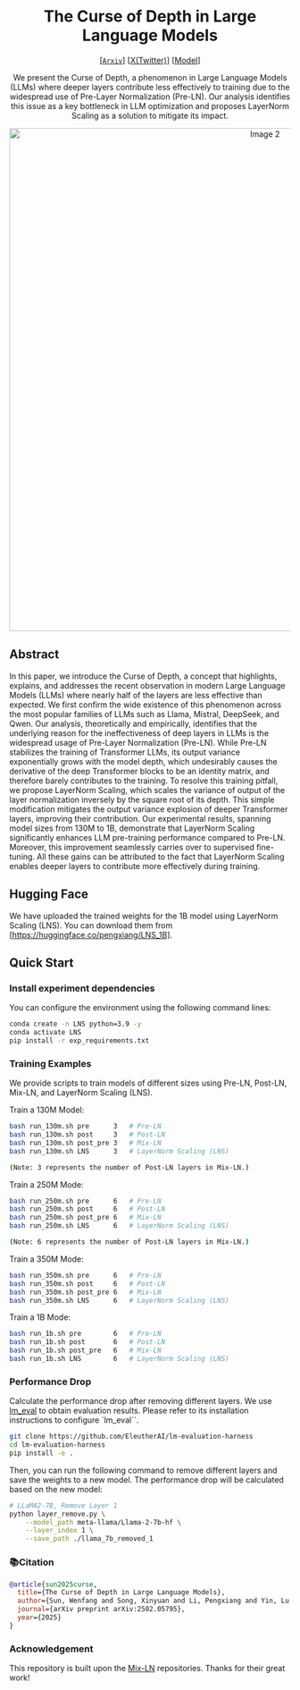 <div align="center">
  
# The Curse of Depth in Large Language Models
[[`Arxiv`](https://arxiv.org/abs/2502.05795)] 
[[X(Twitter)](https://x.com/Shiwei_Liu66/status/1889257901346152844)]
[[Model](https://huggingface.co/pengxiang/LNS_1B)]

We present the Curse of Depth, a phenomenon in Large Language Models (LLMs) where deeper layers contribute less effectively to training due to the widespread use of Pre-Layer Normalization (Pre-LN). Our analysis identifies this issue as a key bottleneck in LLM optimization and proposes LayerNorm Scaling as a solution to mitigate its impact.

<div align="center">
  <img src="scaling.png" alt="Image 2" style="width: 900px; margin: 0 auto;">
</div>
</div>

## Abstract

In this paper, we introduce the Curse of Depth, a concept that highlights, explains, and addresses the recent observation in modern Large Language Models (LLMs) where nearly half of the layers are less effective than expected. We first confirm the wide existence of this phenomenon across the most popular families of LLMs such as Llama, Mistral, DeepSeek, and Qwen. Our analysis, theoretically and empirically, identifies that the underlying reason for the ineffectiveness of deep layers in LLMs is the widespread usage of Pre-Layer Normalization (Pre-LN). While Pre-LN stabilizes the training of Transformer LLMs, its output variance exponentially grows with the model depth, which undesirably causes the derivative of the deep Transformer blocks to be an identity matrix, and therefore barely contributes to the training. To resolve this training pitfall, we propose LayerNorm Scaling, which scales the variance of output of the layer normalization inversely by the square root of its depth. This simple modification mitigates the output variance explosion of deeper Transformer layers, improving their contribution. Our experimental results, spanning model sizes from 130M to 1B, demonstrate that LayerNorm Scaling significantly enhances LLM pre-training performance compared to Pre-LN. Moreover, this improvement seamlessly carries over to supervised fine-tuning. All these gains can be attributed to the fact that LayerNorm Scaling enables deeper layers to contribute more effectively during training.

## Hugging Face
We have uploaded the trained weights for the 1B model using LayerNorm Scaling (LNS). 
You can download them from [https://huggingface.co/pengxiang/LNS_1B].

## Quick Start

### Install experiment dependencies

You can configure the environment using the following command lines:

```bash
conda create -n LNS python=3.9 -y
conda activate LNS
pip install -r exp_requirements.txt
```

### Training Examples
We provide scripts to train models of different sizes using Pre-LN, Post-LN, Mix-LN, and LayerNorm Scaling (LNS).

Train a 130M Model:
```bash
bash run_130m.sh pre      3   # Pre-LN
bash run_130m.sh post     3   # Post-LN
bash run_130m.sh post_pre 3   # Mix-LN
bash run_130m.sh LNS      3   # LayerNorm Scaling (LNS)

(Note: 3 represents the number of Post-LN layers in Mix-LN.)
```


Train a 250M Mode:
```bash
bash run_250m.sh pre      6   # Pre-LN
bash run_250m.sh post     6   # Post-LN
bash run_250m.sh post_pre 6   # Mix-LN
bash run_250m.sh LNS      6   # LayerNorm Scaling (LNS)

(Note: 6 represents the number of Post-LN layers in Mix-LN.)
```

Train a 350M Mode:
```bash
bash run_350m.sh pre      6   # Pre-LN
bash run_350m.sh post     6   # Post-LN
bash run_350m.sh post_pre 6   # Mix-LN
bash run_350m.sh LNS      6   # LayerNorm Scaling (LNS)
```

Train a 1B Mode:
```bash
bash run_1b.sh pre        6   # Pre-LN
bash run_1b.sh post       6   # Post-LN
bash run_1b.sh post_pre   6   # Mix-LN
bash run_1b.sh LNS        6   # LayerNorm Scaling (LNS)
```

### Performance Drop
Calculate the performance drop after removing different layers. We use [lm_eval](https://github.com/EleutherAI/lm-evaluation-harness) to obtain evaluation results. Please refer to its installation instructions to configure `lm_eval``.
```bash
git clone https://github.com/EleutherAI/lm-evaluation-harness
cd lm-evaluation-harness
pip install -e .
```

Then, you can run the following command to remove different layers and save the weights to a new model. The performance drop will be calculated based on the new model:
```bash
# LLaMA2-7B, Remove Layer 1
python layer_remove.py \
    --model_path meta-llama/Llama-2-7b-hf \
    --layer_index 1 \
    --save_path ./llama_7b_removed_1
```

### 📚Citation

```bibtex
@article{sun2025curse,
  title={The Curse of Depth in Large Language Models},
  author={Sun, Wenfang and Song, Xinyuan and Li, Pengxiang and Yin, Lu and Zheng, Yefeng and Liu, Shiwei},
  journal={arXiv preprint arXiv:2502.05795},
  year={2025}
}
```


### Acknowledgement
This repository is built upon the [Mix-LN](https://github.com/pixeli99/MixLN/tree/main) repositories. Thanks for their great work!
